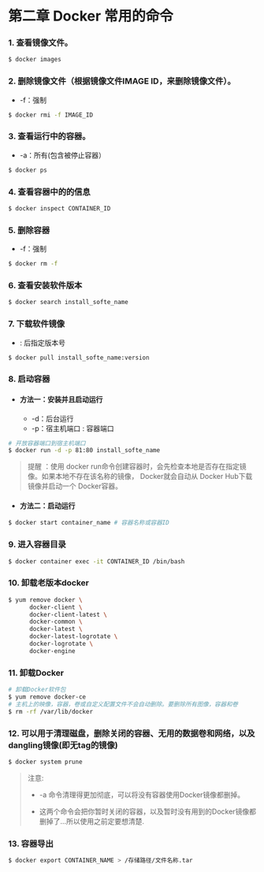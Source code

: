 # 第二章 Docker 常用的命令

### 1. 查看镜像文件。

```bash
$ docker images
```

### 2. 删除镜像文件（根据镜像文件IMAGE ID，来删除镜像文件）。

- -f：强制

```bash
$ docker rmi -f IMAGE_ID
```

### 3. 查看运行中的容器。

- -a：所有(包含被停止容器）

```bash
$ docker ps 
```

### 4. 查看容器中的的信息

```bash
$ docker inspect CONTAINER_ID
```

### 5. 删除容器

- -f：强制 

```bash
$ docker rm -f
```

### 6. 查看安装软件版本

```bash
$ docker search install_softe_name 
```

### 7. 下载软件镜像

- : 后指定版本号

```bash
$ docker pull install_softe_name:version
```

### 8. 启动容器

   - #### 方法一：安装并且启动运行

     - -d：后台运行 
     - -p：宿主机端口 : 容器端口  
     
```bash
# 开放容器端口到宿主机端口
$ docker run -d -p 81:80 install_softe_name
```

> 提醒 ：使用 docker run命令创建容器时，会先检查本地是否存在指定镜像。如果本地不存在该名称的镜像， Docker就会自动从 Docker Hub下载镜像并启动一个 Docker容器。

   - #### 方法二：启动运行

```bash
$ docker start container_name # 容器名称或容器ID
```

### 9. 进入容器目录

```bash
$ docker container exec -it CONTAINER_ID /bin/bash 
```

### 10. 卸载老版本docker

```bash
$ yum remove docker \
      docker-client \
      docker-client-latest \
      docker-common \
      docker-latest \
      docker-latest-logrotate \
      docker-logrotate \
      docker-engine
```
### 11. 卸载Docker

```bash
# 卸载Docker软件包
$ yum remove docker-ce
# 主机上的映像，容器，卷或自定义配置文件不会自动删除。要删除所有图像，容器和卷
$ rm -rf /var/lib/docker
```
### 12. 可以用于清理磁盘，删除关闭的容器、无用的数据卷和网络，以及dangling镜像(即无tag的镜像)
```bash
$ docker system prune
```

> 注意: 
> 
>- -a 命令清理得更加彻底，可以将没有容器使用Docker镜像都删掉。
>
>- 这两个命令会把你暂时关闭的容器，以及暂时没有用到的Docker镜像都删掉了…所以使用之前定要想清楚.

### 13. 容器导出

```bash
$ docker export CONTAINER_NAME > /存储路径/文件名称.tar
```
